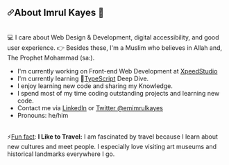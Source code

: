 <h2 dir="auto"><a id="user-content-about-ben-" class="anchor" aria-hidden="true" href="#about-ben-"><svg class="octicon octicon-link" viewBox="0 0 16 16" version="1.1" width="16" height="16" aria-hidden="true"><path d="m7.775 3.275 1.25-1.25a3.5 3.5 0 1 1 4.95 4.95l-2.5 2.5a3.5 3.5 0 0 1-4.95 0 .751.751 0 0 1 .018-1.042.751.751 0 0 1 1.042-.018 1.998 1.998 0 0 0 2.83 0l2.5-2.5a2.002 2.002 0 0 0-2.83-2.83l-1.25 1.25a.751.751 0 0 1-1.042-.018.751.751 0 0 1-.018-1.042Zm-4.69 9.64a1.998 1.998 0 0 0 2.83 0l1.25-1.25a.751.751 0 0 1 1.042.018.751.751 0 0 1 .018 1.042l-1.25 1.25a3.5 3.5 0 1 1-4.95-4.95l2.5-2.5a3.5 3.5 0 0 1 4.95 0 .751.751 0 0 1-.018 1.042.751.751 0 0 1-1.042.018 1.998 1.998 0 0 0-2.83 0l-2.5 2.5a1.998 1.998 0 0 0 0 2.83Z"></path></svg></a>About Imrul Kayes 👋</h2>
<br />
💻 I care about Web Design & Development, digital accessibility, and good user experience.
👉 Besides these, I'm a Muslim who believes in Allah and, The Prophet Mohammad (sa:).
<br/>
<ul dir="auto">
    <li>I'm currently working on Front-end Web Development at <a href="https://www.xpeedstudio.com/">XpeedStudio</a></li>
    <li>I'm currently learning 🌱<a href="https://www.typescriptlang.org/" rel="nofollow">TypeScript</a> Deep Dive.</li>
    <li>I enjoy learning new code and sharing my Knowledge.</a></li>
    <li>I spend most of my time coding outstanding projects and learning new code.</a></li>
    <li>Contact me via <a href="https://www.linkedin.com/in/emimrulkayes/" rel="nofollow">LinkedIn</a> or <a href="https://twitter.com/emimrulkayes" rel="nofollow">Twitter @emimrulkayes</a></li>
    <li>Pronouns: he/him</li>
    <br />
</ul>
<p>⚡<u>Fun fact</u>: <strong>I Like to Travel:</strong> I am fascinated by travel because I learn about new cultures and meet people. I especially love visiting art museums and historical landmarks everywhere I go. </p>

<!--
**emimrulkayes/emimrulkayes** is a ✨ _special_ ✨ repository because its `README.md` (this file) appears on your GitHub profile.

Here are some ideas to get you started:

- 🔭 I’m currently working on ...
- 🌱 I’m currently learning ...
- 👯 I’m looking to collaborate on ...
- 🤔 I’m looking for help with ...
- 💬 Ask me about ...
- 📫 How to reach me: ...
- 😄 Pronouns: ...
- ⚡ Fun fact: ...
-->
